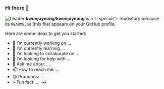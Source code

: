 ### Hi there 👋
![header](https://capsule-render.vercel.app/api?type=wave&color=000000&height=150&section=header&text=KwonJuyeong&fontColor=ffffff&fontSize=70&animation=fadeIn&fontAlignY=55)
**kwonjuyeong/kwonjuyeong** is a ✨ _special_ ✨ repository because its `README.md` (this file) appears on your GitHub profile.

Here are some ideas to get you started:

- 🔭 I’m currently working on ...
- 🌱 I’m currently learning ...
- 👯 I’m looking to collaborate on ...
- 🤔 I’m looking for help with ...
- 💬 Ask me about ...
- 📫 How to reach me: ...
- 😄 Pronouns: ...
- ⚡ Fun fact: ...
-->
